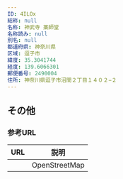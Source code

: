 ```yaml
---
ID: 4ILOx
総称: null
名称: 神武寺 薬師堂
名称読み: null
別名: null
都道府県: 神奈川県
区域: 逗子市
緯度: 35.3041744
経度: 139.6066301
郵便番号: 2490004
住所: 神奈川県逗子市沼間２丁目１４０２−２
---
```


## その他

### 参考URL

| URL | 説明          |
| --- | ------------- |
|     | OpenStreetMap |
